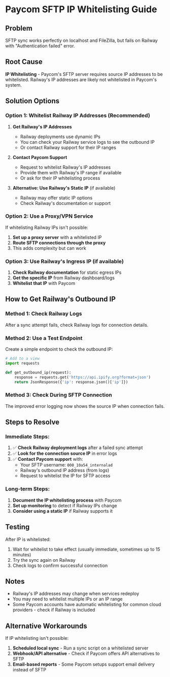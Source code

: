 # Paycom SFTP IP Whitelisting Guide

## Problem
SFTP sync works perfectly on localhost and FileZilla, but fails on Railway with "Authentication failed" error.

## Root Cause
**IP Whitelisting** - Paycom's SFTP server requires source IP addresses to be whitelisted. Railway's IP addresses are likely not whitelisted in Paycom's system.

## Solution Options

### Option 1: Whitelist Railway IP Addresses (Recommended)

1. **Get Railway's IP Addresses**
   - Railway deployments use dynamic IPs
   - You can check your Railway service logs to see the outbound IP
   - Or contact Railway support for their IP ranges

2. **Contact Paycom Support**
   - Request to whitelist Railway's IP addresses
   - Provide them with Railway's IP range if available
   - Or ask for their IP whitelisting process

3. **Alternative: Use Railway's Static IP** (if available)
   - Railway may offer static IP options
   - Check Railway's documentation or support

### Option 2: Use a Proxy/VPN Service

If whitelisting Railway IPs isn't possible:

1. **Set up a proxy server** with a whitelisted IP
2. **Route SFTP connections through the proxy**
3. This adds complexity but can work

### Option 3: Use Railway's Ingress IP (if available)

1. **Check Railway documentation** for static egress IPs
2. **Get the specific IP** from Railway dashboard/logs
3. **Whitelist that IP** with Paycom

## How to Get Railway's Outbound IP

### Method 1: Check Railway Logs
After a sync attempt fails, check Railway logs for connection details.

### Method 2: Use a Test Endpoint
Create a simple endpoint to check the outbound IP:

```python
# Add to a view
import requests

def get_outbound_ip(request):
    response = requests.get('https://api.ipify.org?format=json')
    return JsonResponse({'ip': response.json()['ip']})
```

### Method 3: Check During SFTP Connection
The improved error logging now shows the source IP when connection fails.

## Steps to Resolve

### Immediate Steps:
1. ✅ **Check Railway deployment logs** after a failed sync attempt
2. ✅ **Look for the connection source IP** in error logs
3. ✅ **Contact Paycom support** with:
   - Your SFTP username: `000_10a54_internalad`
   - Railway's outbound IP address (from logs)
   - Request to whitelist the IP for SFTP access

### Long-term Steps:
1. **Document the IP whitelisting process** with Paycom
2. **Set up monitoring** to detect if Railway IPs change
3. **Consider using a static IP** if Railway supports it

## Testing

After IP is whitelisted:
1. Wait for whitelist to take effect (usually immediate, sometimes up to 15 minutes)
2. Try the sync again on Railway
3. Check logs to confirm successful connection

## Notes

- Railway's IP addresses may change when services redeploy
- You may need to whitelist multiple IPs or an IP range
- Some Paycom accounts have automatic whitelisting for common cloud providers - check if Railway is included

## Alternative Workarounds

If IP whitelisting isn't possible:
1. **Scheduled local sync** - Run a sync script on a whitelisted server
2. **Webhook/API alternative** - Check if Paycom offers API alternatives to SFTP
3. **Email-based reports** - Some Paycom setups support email delivery instead of SFTP

